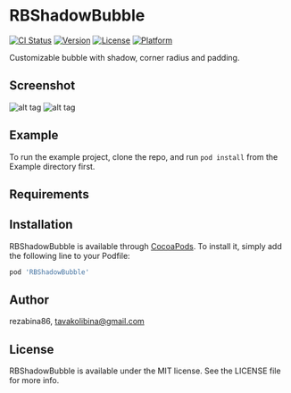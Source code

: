 # RBShadowBubble

[![CI Status](https://img.shields.io/travis/rezabina86/RBShadowBubble.svg?style=flat)](https://travis-ci.org/rezabina86/RBShadowBubble)
[![Version](https://img.shields.io/cocoapods/v/RBShadowBubble.svg?style=flat)](https://cocoapods.org/pods/RBShadowBubble)
[![License](https://img.shields.io/cocoapods/l/RBShadowBubble.svg?style=flat)](https://cocoapods.org/pods/RBShadowBubble)
[![Platform](https://img.shields.io/cocoapods/p/RBShadowBubble.svg?style=flat)](https://cocoapods.org/pods/RBShadowBubble)

Customizable bubble with shadow, corner radius and padding.

## Screenshot

![alt tag](https://github.com/rezabina86/RBShadowBubble/blob/master/Example/Sample1.png)
![alt tag](https://github.com/rezabina86/RBShadowBubble/blob/master/Example/Sample2.png)

## Example

To run the example project, clone the repo, and run `pod install` from the Example directory first.

## Requirements

## Installation

RBShadowBubble is available through [CocoaPods](https://cocoapods.org). To install
it, simply add the following line to your Podfile:

```ruby
pod 'RBShadowBubble'
```

## Author

rezabina86, tavakolibina@gmail.com

## License

RBShadowBubble is available under the MIT license. See the LICENSE file for more info.
